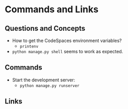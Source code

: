 # Commands and Links

## Questions and Concepts

* How to get the CodeSpaces environment variables?
  * `printenv`
* `python manage.py shell` seems to work as expected.

## Commands

* Start the development server:
  * `python manage.py runserver`

## Links
